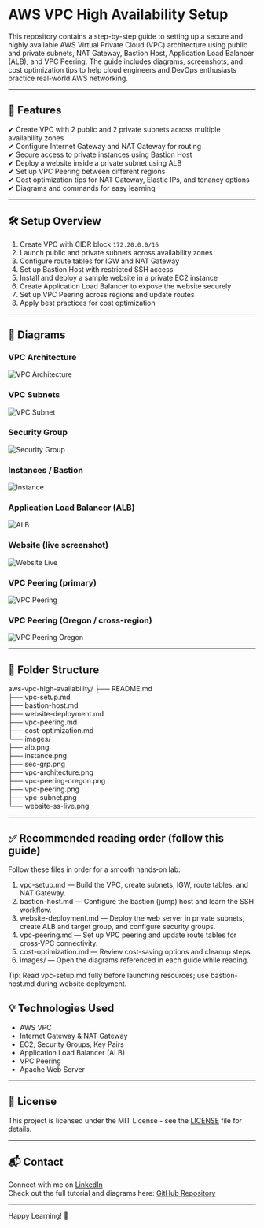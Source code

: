 # AWS VPC High Availability Setup

This repository contains a step-by-step guide to setting up a secure and highly available AWS Virtual Private Cloud (VPC) architecture using public and private subnets, NAT Gateway, Bastion Host, Application Load Balancer (ALB), and VPC Peering. The guide includes diagrams, screenshots, and cost optimization tips to help cloud engineers and DevOps enthusiasts practice real-world AWS networking.

---

## 📌 Features

✔ Create VPC with 2 public and 2 private subnets across multiple availability zones  
✔ Configure Internet Gateway and NAT Gateway for routing  
✔ Secure access to private instances using Bastion Host  
✔ Deploy a website inside a private subnet using ALB  
✔ Set up VPC Peering between different regions  
✔ Cost optimization tips for NAT Gateway, Elastic IPs, and tenancy options  
✔ Diagrams and commands for easy learning  

---

## 🛠 Setup Overview

1. Create VPC with CIDR block `172.20.0.0/16`  
2. Launch public and private subnets across availability zones  
3. Configure route tables for IGW and NAT Gateway  
4. Set up Bastion Host with restricted SSH access  
5. Install and deploy a sample website in a private EC2 instance  
6. Create Application Load Balancer to expose the website securely  
7. Set up VPC Peering across regions and update routes  
8. Apply best practices for cost optimization  

---

## 📸 Diagrams

### VPC Architecture  
![VPC Architecture](images/vpc-architecture.png)

### VPC Subnets  
![VPC Subnet](images/vpc-subnet.png)

### Security Group  
![Security Group](images/sec-grp.png)

### Instances / Bastion  
![Instance](images/instance.png)

### Application Load Balancer (ALB)  
![ALB](images/alb.png)

### Website (live screenshot)  
![Website Live](images/website-ss-live.png)

### VPC Peering (primary)  
![VPC Peering](images/vpc-peering.png)

### VPC Peering (Oregon / cross-region)  
![VPC Peering Oregon](images/vpc-peering-oregon.png)

---

## 📂 Folder Structure

aws-vpc-high-availability/
├── README.md  
├── vpc-setup.md  
├── bastion-host.md  
├── website-deployment.md  
├── vpc-peering.md  
├── cost-optimization.md  
└── images/  
    ├── alb.png  
    ├── instance.png  
    ├── sec-grp.png  
    ├── vpc-architecture.png  
    ├── vpc-peering-oregon.png  
    ├── vpc-peering.png  
    ├── vpc-subnet.png  
    └── website-ss-live.png


---
## ✅ Recommended reading order (follow this guide)

Follow these files in order for a smooth hands‑on lab:

1. vpc-setup.md — Build the VPC, create subnets, IGW, route tables, and NAT Gateway.  
2. bastion-host.md — Configure the bastion (jump) host and learn the SSH workflow.  
3. website-deployment.md — Deploy the web server in private subnets, create ALB and target group, and configure security groups.  
4. vpc-peering.md — Set up VPC peering and update route tables for cross‑VPC connectivity.  
5. cost-optimization.md — Review cost-saving options and cleanup steps.  
6. images/ — Open the diagrams referenced in each guide while reading.

Tip: Read vpc-setup.md fully before launching resources; use bastion-host.md during website deployment.

## 💡 Technologies Used

- AWS VPC  
- Internet Gateway & NAT Gateway  
- EC2, Security Groups, Key Pairs  
- Application Load Balancer (ALB)  
- VPC Peering  
- Apache Web Server  

---

## 📜 License

This project is licensed under the MIT License - see the [LICENSE](LICENSE) file for details.

---

## 📬 Contact

Connect with me on [LinkedIn](https://www.linkedin.com/in/ramiz-raja-951829169/)  
Check out the full tutorial and diagrams here: [GitHub Repository](https://github.com/ramiz00/aws-vpc-high-availability)

---
Happy Learning! 🚀


